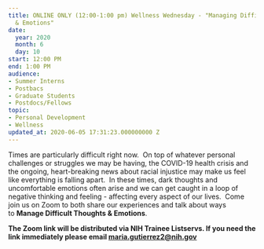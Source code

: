 ```yaml
---
title: ONLINE ONLY (12:00-1:00 pm) Wellness Wednesday - "Managing Difficult Thoughts
  & Emotions"
date:
  year: 2020
  month: 6
  day: 10
start: 12:00 PM
end: 1:00 PM
audience:
- Summer Interns
- Postbacs
- Graduate Students
- Postdocs/Fellows
topic:
- Personal Development
- Wellness
updated_at: 2020-06-05 17:31:23.000000000 Z
---
```

Times are particularly difficult right now.  On top of whatever personal
challenges or struggles we may be having, the COVID-19 health crisis and
the ongoing, heart-breaking news about racial injustice may make us feel
like everything is falling apart.  In these times, dark thoughts and
uncomfortable emotions often arise and we can get caught in a loop of
negative thinking and feeling - affecting every aspect of our lives. 
Come join us on Zoom to both share our experiences and talk about ways
to **Manage Difficult Thoughts &amp; Emotions**.

**The Zoom link will be distributed via NIH Trainee Listservs. If you
need the link immediately please email maria.gutierrez2@nih.gov**
